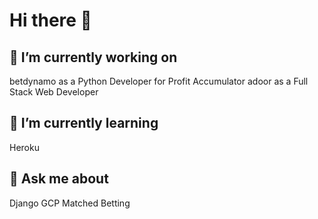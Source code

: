 # Hi there 👋

## 🔭 I’m currently working on
betdynamo as a Python Developer for Profit Accumulator
adoor as a Full Stack Web Developer

## 🌱 I’m currently learning
Heroku

## 💬 Ask me about
Django
GCP
Matched Betting

<!--
**jefferies917/jefferies917** is a ✨ _special_ ✨ repository because its `README.md` (this file) appears on your GitHub profile.

Here are some ideas to get you started:

- 🔭 I’m currently working on ...
- 🌱 I’m currently learning ...
- 👯 I’m looking to collaborate on ...
- 🤔 I’m looking for help with ...
- 💬 Ask me about ...
- 📫 How to reach me: ...
- 😄 Pronouns: ...
- ⚡ Fun fact: ...
-->

